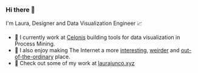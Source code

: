 ### Hi there 👋

I'm Laura, Designer and Data Visualization Engineer 📈

- 🔭  I currently work at [Celonis](https://engineering.celonis.com/) building tools for data visualization in Process Mining.
- 🤿  I also enjoy making The Internet a more [interesting](https://laurajunco.github.io/enningunaparte/), [weirder](https://aquivivegente.espacioodeon.com/) and [out-of-the-ordinary](https://museodememoria.gov.co/bga) place.
- 🎷 Check out some of my work at [laurajunco.xyz](laurajunco.xyz)

